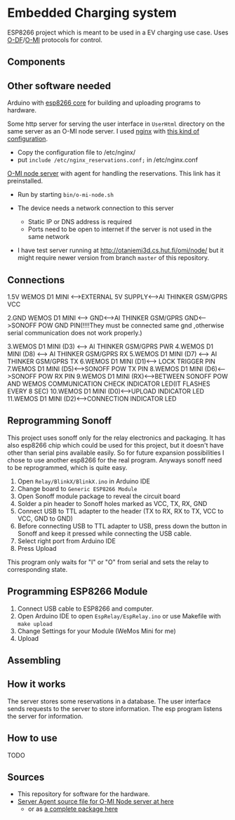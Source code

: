 <!-- vim: tw=80
-->

# Embedded Charging system

ESP8266 project which is meant to be used in a EV charging use case. Uses
[O-DF](http://www.opengroup.org/iot/odf/index.htm)/[O-MI](http://www.opengroup.org/iot/omi/index.htm)
protocols for control.




Components
----------



Other software needed
---------------------

Arduino with [esp8266 core](https://github.com/esp8266/Arduino) for building and
uploading programs to hardware.

Some http server for serving the user interface in `UserHtml` directory on the
same server as an O-MI node server. I used
[nginx](https://nginx.org/en/download.html) with [this kind of
configuration](./doc/nginx_reservations.conf).

* Copy the configuration file to /etc/nginx/
* put `include /etc/nginx_reservations.conf;` in /etc/nginx.conf

[O-MI node server](https://github.com/TK009/O-MI/releases/tag/ChargingPole-mechatronics)
with agent for handling the reservations. This link has it preinstalled.

* Run by starting `bin/o-mi-node.sh`
* The device needs a network connection to this server
  * Static IP or DNS address is required
  * Ports need to be open to internet if the server is not used in the same network

* I have test server running at http://otaniemi3d.cs.hut.fi/omi/node/ but it
  might require newer version from branch `master` of this repository.


Connections
-----------
1.5V WEMOS D1 MINI <-->EXTERNAL 5V SUPPLY<-->AI THINKER GSM/GPRS VCC

2.GND WEMOS D1 MINI <--> GND<-->AI THINKER GSM/GPRS GND<-->SONOFF POW GND PIN(!!!!They must be connected same gnd ,otherwise serial communication does not work properly.)

3.WEMOS D1 MINI (D3)  <--> AI THINKER GSM/GPRS PWR
4.WEMOS D1 MINI (D8)  <--> AI THINKER GSM/GPRS RX
5.WEMOS D1 MINI (D7)  <--> AI THINKER GSM/GPRS TX
6.WEMOS D1 MINI (D1)<--> LOCK TRIGGER PIN
7.WEMOS D1 MINI (D5)<-->SONOFF POW TX PIN
8.WEMOS D1 MINI (D6)<-->SONOFF POW RX PIN
9.WEMOS D1 MINI (RX)<-->BETWEEN SONOFF POW AND WEMOS COMMUNICATION CHECK INDICATOR LED(IT FLASHES EVERY 8 SEC)
10.WEMOS D1 MINI (D0)<-->UPLOAD INDICATOR LED
11.WEMOS D1 MINI (D2)<-->CONNECTION INDICATOR LED

Reprogramming Sonoff
-------------------

This project uses sonoff only for the relay electronics and packaging. It has
also esp8266 chip which could be used for this project, but it doesn't have
other than serial pins available easily. So for future expansion possibilities I
chose to use another esp8266 for the real program. Anyways sonoff need to be
reprogrammed, which is quite easy.

1. Open `Relay/BlinkX/BlinkX.ino` in Arduino IDE
2. Change board to `Generic ESP8266 Module`
2. Open Sonoff module package to reveal the circuit board
3. Solder a pin header to Sonoff holes marked as VCC, TX, RX, GND
4. Connect USB to TTL adapter to the header (TX to RX, RX to TX, VCC to VCC,
   GND to GND)
5. Before connecting USB to TTL adapter to USB, press down the button in Sonoff
   and keep it pressed while connecting the USB cable.
6. Select right port from Arduino IDE
7. Press Upload

This program only waits for "I" or "O" from serial and sets the relay to
corresponding state.


Programming ESP8266 Module
-------------------------

1. Connect USB cable to ESP8266 and computer.
2. Open Arduino IDE to open `EspRelay/EspRelay.ino` or use Makefile with `make upload` 
3. Change Settings for your Module (WeMos Mini for me)
4. Upload

Assembling
---------

<!-- FIXME: 
![Connections](./doc/connections.jpg)

1. Connect esp8266 module serial to Sonoff serial (TX to RX is enough)
2. Connect 3V3 to VCC and GND to GND
3. Done.
-->


How it works
------------

The server stores some reservations in a database. The user interface sends
requests to the server to store information. The esp program listens the server
for information.


How to use
----------

TODO

Sources
-------

* This repository for software for the hardware.
* [Server Agent source file for O-MI Node server at here](https://github.com/TK009/O-MI/blob/e0a594b443fa4e8225dd8532aa3a301d6bfb217f/Agents/src/main/scala/agents/ChargingPoleAgent.scala)
  * or as [a complete package here](https://github.com/TK009/O-MI/releases/tag/ChargingPole-mechatronics)



